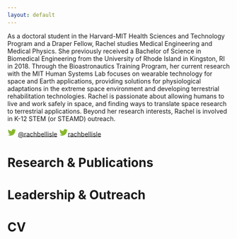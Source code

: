 ```yaml
---
layout: default
---
```


As a doctoral student in the Harvard-MIT Health Sciences and Technology Program and a Draper Fellow, Rachel studies Medical Engineering and Medical Physics. She previously received a Bachelor of Science in Biomedical Engineering from the University of Rhode Island in Kingston, RI in 2018. Through the Bioastronautics Training Program, her current research with the MIT Human Systems Lab focuses on wearable technology for space and Earth applications, providing solutions for physiological adaptations in the extreme space environment and developing terrestrial rehabilitation technologies. Rachel is passionate about allowing humans to live and work safely in space, and finding ways to translate space research to terrestrial applications. Beyond her research interests, Rachel is involved in K-12 STEM (or STEAMD) outreach.


<img src="/Images/Twitter.png" alt="Twitter:" width="20"/> [@rachbellisle](https://twitter.com/rachbellisle)
<img src="/Images/Twitter.png" alt="Twitter:" width="20"/>[rachbellisle](https://www.linkedin.com/in/rbellisle/)


# Research & Publications

# Leadership & Outreach

# CV
